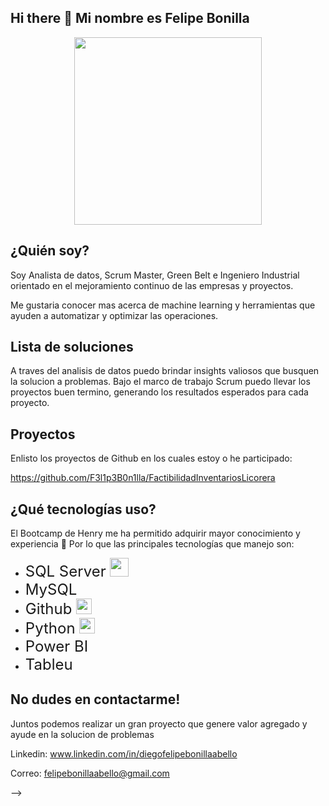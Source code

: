 ## Hi there 👋 Mi nombre es Felipe Bonilla

<p align="center">
<img src="datos.JEPG"  height=300>
</p>

## ¿Quién soy?
Soy Analista de datos, Scrum Master, Green Belt e Ingeniero Industrial orientado en el mejoramiento continuo de las empresas y proyectos.

Me gustaria conocer mas acerca de machine learning y herramientas que ayuden a automatizar y optimizar las operaciones.

## Lista de soluciones
A traves del analisis de datos puedo brindar insights valiosos que busquen la solucion a problemas.
Bajo el marco de trabajo Scrum puedo llevar los proyectos buen termino, generando los resultados esperados para cada proyecto.

## Proyectos 

Enlisto los proyectos de Github en los cuales estoy o he participado:

<https://github.com/F3l1p3B0n1lla/FactibilidadInventariosLicorera>


## ¿Qué tecnologías uso?
El Bootcamp de Henry me ha permitido adquirir mayor conocimiento y experiencia 🚀 Por lo que las principales tecnologías que manejo son:

* <span style="font-size: 24px;">SQL Server </span> <img src="https://upload.wikimedia.org/wikipedia/de/8/8c/Microsoft_SQL_Server_Logo.svg" width="30" />
* <span style="font-size: 24px;">MySQL
* <span style="font-size: 24px;">Github </span> <img src="https://github.githubassets.com/images/modules/logos_page/GitHub-Mark.png" width="25" /> <br>
* <span style="font-size: 24px;">Python </span> <img src="https://upload.wikimedia.org/wikipedia/commons/c/c3/Python-logo-notext.svg" width="25" /><br>
* <span style="font-size: 24px;">Power BI
* <span style="font-size: 24px;">Tableu

## No dudes en contactarme!
Juntos podemos realizar un gran proyecto que genere valor agregado y ayude en la solucion de problemas

Linkedin: www.linkedin.com/in/diegofelipebonillaabello

Correo: felipebonillaabello@gmail.com

-->
